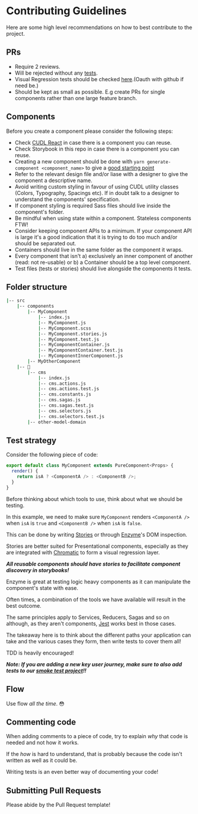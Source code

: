 # Contributing Guidelines

Here are some high level recommendations on how to best contribute to the project.

## PRs

- Require 2 reviews.
- Will be rejected without any [tests](#test-strategy).
- Visual Regression tests should be checked [here](https://www.chromaticqa.com/builds?appId=5b9fa923b6b01b00248452c7).(Oauth with github if need be.)
- Should be kept as small as possible. E.g create PRs for single components rather than one large feature branch.

## Components

Before you create a component please consider the following steps:

- Check [CUDL React](http://cudl-react.at.casumotest.local:8080) in case there is a component you can reuse.
- Check Storybook in this repo in case there is a component you can reuse.
- Creating a new component should be done with `yarn generate-component <component_name>` to give a [good starting point](#folder-structure)
- Refer to the relevant design file and/or liase with a designer to give the component a descriptive name.
- Avoid writing custom styling in favour of using CUDL utility classes (Colors, Typography, Spacings etc). If in doubt talk to a designer to understand the components' specification.
- If component styling is required Sass files should live inside the component's folder.
- Be mindful when using state within a component. Stateless components FTW!
- Consider keeping component APIs to a minimum. If your component API is large it's a good indication that it is trying to do too much and/or should be separated out.
- Containers should live in the same folder as the component it wraps.
- Every component that isn't a) exclusively an inner component of another (read: not re-usable) or b) a Container should be a top level component.
- Test files (tests or stories) should live alongside the components it tests.

## Folder structure

```bash
|-- src
    |-- components
        |-- MyComponent
            |-- index.js
            |-- MyComponent.js
            |-- MyComponent.scss
            |-- MyComponent.stories.js
            |-- MyComponent.test.js
            |-- MyComponentContainer.js
            |-- MyComponentContainer.test.js
            |-- MyComponentInnerComponent.js
        |-- MyOtherComponent
    |-- 🥔
        |-- cms
            |-- index.js
            |-- cms.actions.js
            |-- cms.actions.test.js
            |-- cms.constants.js
            |-- cms.sagas.js
            |-- cms.sagas.test.js
            |-- cms.selectors.js
            |-- cms.selectors.test.js
        |-- other-model-domain
```

## Test strategy

Consider the following piece of code:

```javascript
export default class MyComponent extends PureComponent<Props> {
  render() {
    return isA ? <ComponentA /> : <ComponentB />;
  }
}
```

Before thinking about which tools to use, think about what we should be testing.

In this example, we need to make sure `MyComponent` renders `<ComponentA />` when `isA` is `true` and `<ComponentB />` when `isA` is `false`.

This can be done by writing [Stories](https://github.com/storybooks/storybook) or through [Enzyme](https://github.com/airbnb/enzyme)'s DOM inspection.

Stories are better suited for Presentational components, especially as they are integrated with [Chromatic](https://www.chromaticqa.com/) to form a visual regression layer.

_**All reusable components should have stories to facilitate component discovery in storybooks!**_

Enzyme is great at testing logic heavy components as it can manipulate the component's state with ease.

Often times, a combination of the tools we have available will result in the best outcome.

The same principles apply to Services, Reducers, Sagas and so on although, as they aren't components, [Jest](https://jestjs.io/) works best in those cases.

The takeaway here is to think about the different paths your application can take and the various cases they form, then write tests to cover them all!

TDD is heavily encouraged!

_**Note: If you are adding a new key user journey, make sure to also add tests to our [smoke test project](https://github.com/Casumo/smoke-tests)!!**_

## Flow

Use flow _all the time_. 😳

## Commenting code

When adding comments to a piece of code, try to explain _why_ that code is needed and not how it works.

If the _how_ is hard to understand, that is probably because the code isn't written as well as it could be.

Writing tests is an even better way of documenting your code!

## Submitting Pull Requests

Please abide by the Pull Request template!

